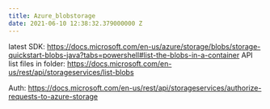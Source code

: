 ```yaml
---
title: Azure_blobstorage
date: 2021-06-10 12:38:32.379000000 Z
---
```


latest SDK:
https://docs.microsoft.com/en-us/azure/storage/blobs/storage-quickstart-blobs-java?tabs=powershell#list-the-blobs-in-a-container
API list files in folder:
https://docs.microsoft.com/en-us/rest/api/storageservices/list-blobs

Auth:
https://docs.microsoft.com/en-us/rest/api/storageservices/authorize-requests-to-azure-storage
